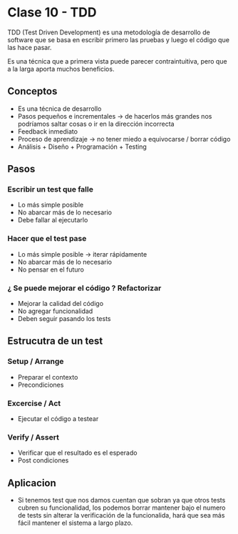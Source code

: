 # Clase 10 - TDD

TDD (Test Driven Development) es una metodología de desarrollo de software que se basa en escribir primero las pruebas y luego el código que las hace pasar.

Es una técnica que a primera vista puede parecer contraintuitiva, pero que a la larga aporta muchos beneficios.

## Conceptos

- Es una técnica de desarrollo
- Pasos pequeños e incrementales -> de hacerlos más grandes nos podríamos saltar cosas o ir en la dirección incorrecta
- Feedback inmediato
- Proceso de aprendizaje -> no tener miedo a equivocarse / borrar código
- Análisis + Diseño + Programación + Testing

## Pasos

### Escribir un test que falle

- Lo más simple posible
- No abarcar más de lo necesario
- Debe fallar al ejecutarlo

### Hacer que el test pase

- Lo más simple posible -> iterar rápidamente
- No abarcar más de lo necesario
- No pensar en el futuro

### ¿ Se puede mejorar el código ? Refactorizar

- Mejorar la calidad del código
- No agregar funcionalidad
- Deben seguir pasando los tests

## Estrucutra de un test

### Setup / Arrange

- Preparar el contexto
- Precondiciones

### Excercise / Act

- Ejecutar el código a testear

### Verify / Assert

- Verificar que el resultado es el esperado
- Post condiciones

## Aplicacion

- Si tenemos test que nos damos cuentan que sobran ya que otros tests cubren su funcionalidad, los podemos borrar mantener bajo el numero de tests sin alterar la verificación de la funcionalida, hará que sea más fácil mantener el sistema a largo plazo.

